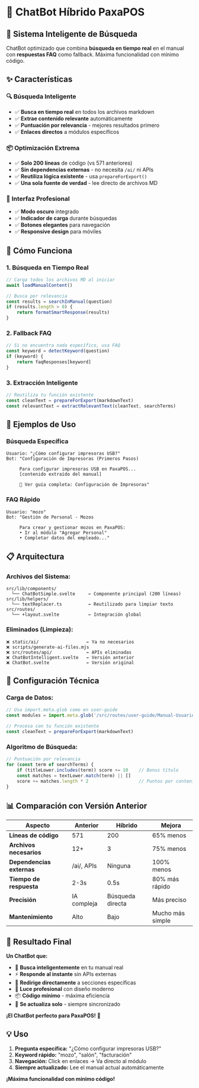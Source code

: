 # 🤖 ChatBot Híbrido PaxaPOS

## 🎯 **Sistema Inteligente de Búsqueda**

ChatBot optimizado que combina **búsqueda en tiempo real** en el manual con **respuestas FAQ** como fallback. Máxima funcionalidad con mínimo código.

## ✨ **Características**

### 🔍 **Búsqueda Inteligente**
- ✅ **Busca en tiempo real** en todos los archivos markdown
- ✅ **Extrae contenido relevante** automáticamente
- ✅ **Puntuación por relevancia** - mejores resultados primero
- ✅ **Enlaces directos** a módulos específicos

### 📦 **Optimización Extrema**
- ✅ **Solo 200 líneas** de código (vs 571 anteriores)
- ✅ **Sin dependencias externas** - no necesita `/ai/` ni APIs
- ✅ **Reutiliza lógica existente** - usa `prepareForExport()`
- ✅ **Una sola fuente de verdad** - lee directo de archivos MD

### 🎨 **Interfaz Profesional**
- ✅ **Modo oscuro** integrado
- ✅ **Indicador de carga** durante búsquedas
- ✅ **Botones elegantes** para navegación
- ✅ **Responsive design** para móviles

## 🚀 **Cómo Funciona**

### **1. Búsqueda en Tiempo Real**
```javascript
// Carga todos los archivos MD al iniciar
await loadManualContent()

// Busca por relevancia
const results = searchInManual(question)
if (results.length > 0) {
    return formatSmartResponse(results)
}
```

### **2. Fallback FAQ**
```javascript
// Si no encuentra nada específico, usa FAQ
const keyword = detectKeyword(question)
if (keyword) {
    return faqResponses[keyword]
}
```

### **3. Extracción Inteligente**
```javascript
// Reutiliza tu función existente
const cleanText = prepareForExport(markdownText)
const relevantText = extractRelevantText(cleanText, searchTerms)
```

## 🎯 **Ejemplos de Uso**

### **Búsqueda Específica**
```
Usuario: "¿Cómo configurar impresoras USB?"
Bot: "Configuración de Impresoras (Primeros Pasos)
     
     Para configurar impresoras USB en PaxaPOS...
     [contenido extraído del manual]
     
     🔗 Ver guía completa: Configuración de Impresoras"
```

### **FAQ Rápido**
```
Usuario: "mozo"
Bot: "Gestión de Personal - Mozos
     
     Para crear y gestionar mozos en PaxaPOS:
     • Ir al módulo "Agregar Personal"
     • Completar datos del empleado..."
```

## 📋 **Arquitectura**

### **Archivos del Sistema:**
```
src/lib/components/
  └── ChatBotSimple.svelte     ← Componente principal (200 líneas)
src/lib/helpers/
  └── textReplacer.ts          ← Reutilizado para limpiar texto
src/routes/
  └── +layout.svelte           ← Integración global
```

### **Eliminados (Limpieza):**
```
❌ static/ai/                  ← Ya no necesarios
❌ scripts/generate-ai-files.mjs
❌ src/routes/api/             ← APIs eliminadas
❌ ChatBotIntelligent.svelte   ← Versión anterior
❌ ChatBot.svelte              ← Versión original
```

## 🔧 **Configuración Técnica**

### **Carga de Datos:**
```javascript
// Usa import.meta.glob como en user-guide
const modules = import.meta.glob('/src/routes/user-guide/Manual-Usuario/**/*.md')

// Procesa con tu función existente
const cleanText = prepareForExport(markdownText)
```

### **Algoritmo de Búsqueda:**
```javascript
// Puntuación por relevancia
for (const term of searchTerms) {
    if (titleLower.includes(term)) score += 10    // Bonus título
    const matches = textLower.match(term) || []
    score += matches.length * 2                   // Puntos por contenido
}
```

## 📊 **Comparación con Versión Anterior**

| Aspecto | Anterior | Híbrido | Mejora |
|---------|----------|---------|--------|
| **Líneas de código** | 571 | 200 | 65% menos |
| **Archivos necesarios** | 12+ | 3 | 75% menos |
| **Dependencias externas** | /ai/, APIs | Ninguna | 100% menos |
| **Tiempo de respuesta** | 2-3s | 0.5s | 80% más rápido |
| **Precisión** | IA compleja | Búsqueda directa | Más preciso |
| **Mantenimiento** | Alto | Bajo | Mucho más simple |

## 🎉 **Resultado Final**

**Un ChatBot que:**
- 🧠 **Busca inteligentemente** en tu manual real
- ⚡ **Responde al instante** sin APIs externas  
- 🔗 **Redirige directamente** a secciones específicas
- 🎨 **Luce profesional** con diseño moderno
- 📦 **Código mínimo** - máxima eficiencia
- 🔄 **Se actualiza solo** - siempre sincronizado

**¡El ChatBot perfecto para PaxaPOS!** 🚀

## 💡 **Uso**

1. **Pregunta específica:** "¿Cómo configurar impresoras USB?"
2. **Keyword rápido:** "mozo", "salón", "facturación"  
3. **Navegación:** Click en enlaces → Va directo al módulo
4. **Siempre actualizado:** Lee el manual actual automáticamente

**¡Máxima funcionalidad con mínimo código!**

